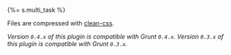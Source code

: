{%= s.multi_task %}

Files are compressed with [clean-css](https://github.com/GoalSmashers/clean-css).

_Version `0.4.x` of this plugin is compatible with Grunt `0.4.x`. Version `0.3.x` of this plugin is compatible with Grunt `0.3.x`._

